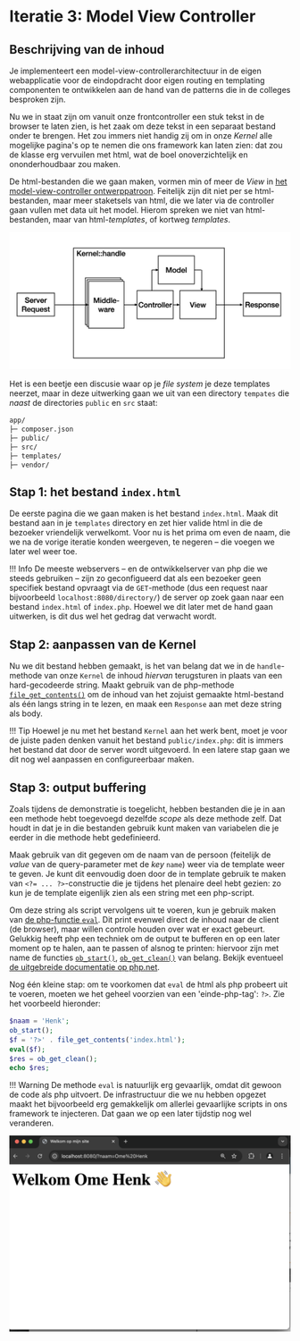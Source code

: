 # Iteratie 3: Model View Controller

## Beschrijving van de inhoud
Je implementeert een model-view-controllerarchitectuur in de eigen webapplicatie voor de eindopdracht door eigen routing en templating componenten te ontwikkelen aan de hand van de patterns die in de colleges besproken zijn.

Nu we in staat zijn om vanuit onze frontcontroller een stuk tekst in de browser te laten zien, is het zaak om deze tekst in een separaat bestand onder te brengen. Het zou immers niet handig zij om in onze *Kernel* alle mogelijke pagina's op te nemen die ons framework kan laten zien: dat zou de klasse erg vervuilen met html, wat de boel onoverzichtelijk en ononderhoudbaar zou maken. 

De html-bestanden die we gaan maken, vormen min of meer de *View* in [het model-view-controller ontwerppatroon](). Feitelijk zijn dit niet per se html-bestanden, maar meer staketsels van html, die we later via de controller gaan vullen met data uit het model. Hierom spreken we niet van html-bestanden, maar van html-*templates*, of kortweg *templates*.

![Algemene architectuur van het framwork na deze iteratie](../imgs/mvc.png)

Het is een beetje een discusie waar op je *file system* je deze templates neerzet, maar in deze uitwerking gaan we uit van een directory `tempates` die *naast* de directories `public` en `src` staat:

```shell
app/
├─ composer.json
├─ public/
├─ src/
├─ templates/
├─ vendor/
```

## Stap 1: het bestand `index.html`

De eerste pagina die we gaan maken is het bestand `index.html`. Maak dit bestand aan in je `templates` directory en zet hier valide html in die de bezoeker vriendelijk verwelkomt. Voor nu is het prima om even de naam, die we na de vorige iteratie konden weergeven, te negeren – die voegen we later wel weer toe.

!!! Info
    De meeste webservers – en de ontwikkelserver van php die we steeds gebruiken – zijn zo geconfigueerd dat als een bezoeker geen specifiek bestand opvraagt via de `GET`-methode (dus een request naar bijvoorbeeld `localhost:8080/directory/`) de server op zoek gaan naar een bestand `index.html` of `index.php`. Hoewel we dit later met de hand gaan uitwerken, is dit dus wel het gedrag dat verwacht wordt.

## Stap 2: aanpassen van de Kernel

Nu we dit bestand hebben gemaakt, is het van belang dat we in de `handle`-methode van onze `Kernel` de inhoud *hiervan* terugsturen in plaats van een hard-gecodeerde string. Maakt gebruik van de php-methode [`file_get_contents()`](https://php.net/file_get_contents) om de inhoud van het zojuist gemaakte html-bestand als één langs string in te lezen, en maak een `Response` aan met deze string als body.

!!! Tip
    Hoewel je nu met het bestand `Kernel` aan het werk bent, moet je voor de juiste paden denken vanuit het bestand `public/index.php`: dit is immers het bestand dat door de server wordt uitgevoerd. In een latere stap gaan we dit nog wel aanpassen en configureerbaar maken.

## Stap 3: output buffering

Zoals tijdens de demonstratie is toegelicht, hebben bestanden die je in aan een methode hebt toegevoegd dezelfde *scope* als deze methode zelf. Dat houdt in dat je in die bestanden gebruik kunt maken van variabelen die je eerder in die methode hebt gedefinieerd. 

Maak gebruik van dit gegeven om de naam van de persoon (feitelijk de *value* van de query-parameter met de *key* `name`) weer via de template weer te geven. Je kunt dit eenvoudig doen door de in template gebruik te maken van `<?= ... ?>`-constructie die je tijdens het plenaire deel hebt gezien: zo kun je de template eigenlijk zien als een string met een php-script.

Om deze string als script vervolgens uit te voeren, kun je gebruik maken van [de php-functie `eval`](https://php.net/eval). Dit print evenwel direct de inhoud naar de client (de browser), maar willen controle houden over wat er exact gebeurt. Gelukkig heeft php een techniek om de output te bufferen en op een later moment op te halen, aan te passen of alsnog te printen: hiervoor zijn met name de functies [`ob_start()`](https://www.php.net/manual/en/function.ob-start.php), [`ob_get_clean()`](https://www.php.net/manual/en/function.ob-get-clean.php) van belang. Bekijk eventueel [de uitgebreide documentatie op php.net](https://www.php.net/manual/en/book.outcontrol.php). 

Nog één kleine stap: om te voorkomen dat `eval` de html als php probeert uit te voeren, moeten we het geheel voorzien van een 'einde-php-tag': `?>`. Zie het voorbeeld hieronder:

```php
$naam = 'Henk';
ob_start();
$f = '?>' . file_get_contents('index.html');
eval($f);
$res = ob_get_clean();
echo $res;
```

!!! Warning
    De methode `eval` is natuurlijk erg gevaarlijk, omdat dit gewoon de code als php uitvoert. De infrastructuur die we nu hebben opgezet maakt het bijvoorbeeld erg gemakkelijk om allerlei gevaarlijke scripts in ons framework te injecteren. Dat gaan we op een later tijdstip nog wel veranderen.

![Het resultaat na deze twee stappen van de derde iteratie](../imgs/iteratie3-1.png)

